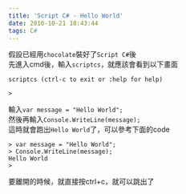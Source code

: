 ```yaml
---
title: 'Script C# - Hello World'
date: 2016-10-21 18:43:44
tags: C#
---
```


假設已經用`chocolate`裝好了`Script C#`後  
先進入cmd後，輸入`scriptcs`，就應該會看到以下畫面
```
scriptcs (ctrl-c to exit or :help for help)  

>
```
輸入`var message = "Hello World";`  
然後再輸入`Console.WriteLine(message);`  
這時就會跑出`Hello World`了，可以參考下面的code
```
> var message = "Hello World";
> Console.WriteLine(message);
Hello World
>
```

要離開的時候，就直接按ctrl+c，就可以跳出了